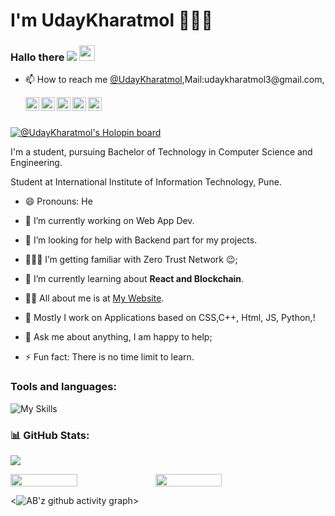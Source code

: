 # I'm UdayKharatmol 👩🏻‍💻

### Hallo there  ![]( https://visitor-badge.glitch.me/badge?page_id=udaykharatmol ) <img src="https://media.giphy.com/media/hvRJCLFzcasrR4ia7z/giphy.gif" width="25px">
- 📫 How to reach me [@UdayKharatmol](https://www.google.com/search?),Mail:udaykharatmol3@gmail.com,
  
  <a href="https://twitter.com/@uday_kharatmol">
   <img align="left" alt="Uday Kharatmol | Twitter" width="22px" src="https://cdn.jsdelivr.net/npm/simple-icons@v3/icons/twitter.svg" />
 </a> 
  <a href="https://www.linkedin.com/in/uday-kharatmol-702469235/">
   <img align="left" alt="Anmol Agarwal's LinkdeIN" width="22px" src="https://cdn.jsdelivr.net/npm/simple-icons@v3/icons/linkedin.svg" />
 </a>
  <a href="https://t.me/Uday Kharatmol">
   <img align="left" alt="Uday Kharatmol's Telegram" width="22px" src="https://cdn.jsdelivr.net/npm/simple-icons@v3/icons/telegram.svg" />
 </a>
  <a href="https://www.instagram.com/uday_kharatmol/">
   <img align="left" alt="Uday Kharatmol's Instagram" width="22px" src="https://cdn.jsdelivr.net/npm/simple-icons@v3/icons/instagram.svg" />
 </a>
   <a href="https://github.com/uday_kharatmol/">
   <img align="left" alt="Uday Kharatmol's GitHub" width="22px" src="https://cdn.jsdelivr.net/npm/simple-icons@v3/icons/github.svg" />
 </a>



<br><br>

[![@UdayKharatmol's Holopin board](https://holopin.me/@Uday03)](https://holopin.io/@uday03)


I'm a student, pursuing Bachelor of Technology in Computer Science and Engineering.

Student at International Institute of Information Technology, Pune.

- 😄 Pronouns: He

- 🔭 I’m currently working on Web App Dev.

- 🤔 I’m looking for help with Backend part for my projects.

- 👨🏽‍💻 I’m getting familiar with Zero Trust Network :wink:;

- 🌱 I’m currently learning about **React and Blockchain**.

- 👨‍💻 All about me is at [My Website](https://UdayKharatmol.github.io/).

- 📝 Mostly I work on Applications based on CSS,C++, Html, JS, Python,!

- 💬 Ask me about anything, I am happy to help;

- ⚡ Fun fact: There is no time limit to learn.


<h3 align="left">Tools and languages: </h3>

![My Skills](https://skillicons.dev/icons?i=py,c,cpp,html)

### 📊 GitHub Stats:


![](https://github-readme-stats.vercel.app/api/top-langs/?username=UdayKharatmol&theme=gotham&hide_border=false&include_all_commits=false&count_private=false&layout=compact)

<div style="display: flex; flex-direction: row;">

<img width="46%" src="https://github-readme-stats.vercel.app/api?username=UdayKharatmol&theme=gotham&hide_border=false&include_all_commits=false&count_private=false" />

<img width="46%" src="https://github-readme-streak-stats.herokuapp.com/?user=UdayKharatmol&theme=gotham&hide_border=false" />

</div>

<![![AB'z github activity graph](https://activity-graph.herokuapp.com/graph?username=UdayKharatmol&theme=gotham)](https://github.com/UdayKharatmol)>

